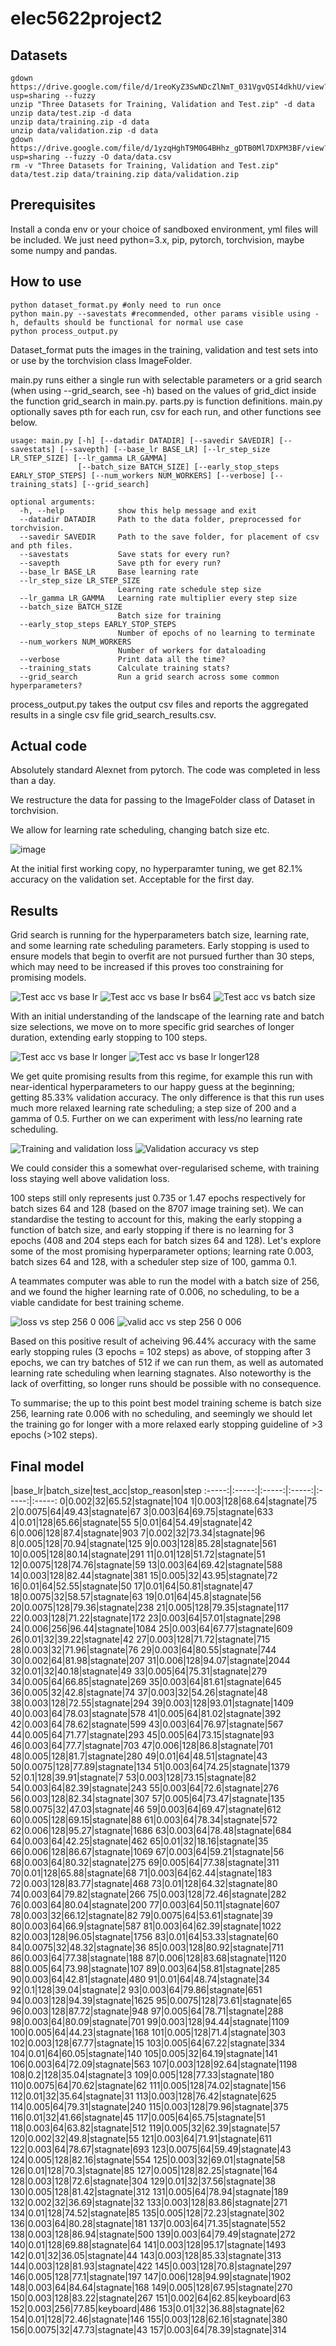 # elec5622project2


## Datasets
```shell
gdown https://drive.google.com/file/d/1reoKyZ3SwNDcZlNmT_031VgvQSI4dkhU/view?usp=sharing --fuzzy
unzip "Three Datasets for Training, Validation and Test.zip" -d data
unzip data/test.zip -d data
unzip data/training.zip -d data
unzip data/validation.zip -d data
gdown https://drive.google.com/file/d/1yzqHghT9M0G4BHhz_gDTB0Ml7DXPM3BF/view?usp=sharing --fuzzy -O data/data.csv
rm -v "Three Datasets for Training, Validation and Test.zip" data/test.zip data/training.zip data/validation.zip
```
## Prerequisites

Install a conda env or your choice of sandboxed environment, yml files will be included.
We just need python=3.x, pip, pytorch, torchvision, maybe some numpy and pandas.

## How to use

```shell
python dataset_format.py #only need to run once
python main.py --savestats #recommended, other params visible using -h, defaults should be functional for normal use case
python process_output.py
```
Dataset_format puts the images in the training, validation and test sets into or use by the torchvision class ImageFolder.

main.py runs either a single run with selectable parameters or a grid search (when using --grid_search, see -h) based on the values of grid_dict inside the function grid_search in main.py. parts.py is function definitions. main.py optionally saves pth for each run, csv for each run, and other functions see below.

```shell
usage: main.py [-h] [--datadir DATADIR] [--savedir SAVEDIR] [--savestats] [--savepth] [--base_lr BASE_LR] [--lr_step_size LR_STEP_SIZE] [--lr_gamma LR_GAMMA]
               [--batch_size BATCH_SIZE] [--early_stop_steps EARLY_STOP_STEPS] [--num_workers NUM_WORKERS] [--verbose] [--training_stats] [--grid_search]

optional arguments:
  -h, --help            show this help message and exit
  --datadir DATADIR     Path to the data folder, preprocessed for torchvision.
  --savedir SAVEDIR     Path to the save folder, for placement of csv and pth files.
  --savestats           Save stats for every run?
  --savepth             Save pth for every run?
  --base_lr BASE_LR     Base learning rate
  --lr_step_size LR_STEP_SIZE
                        Learning rate schedule step size
  --lr_gamma LR_GAMMA   Learning rate multiplier every step size
  --batch_size BATCH_SIZE
                        Batch size for training
  --early_stop_steps EARLY_STOP_STEPS
                        Number of epochs of no learning to terminate
  --num_workers NUM_WORKERS
                        Number of workers for dataloading
  --verbose             Print data all the time?
  --training_stats      Calculate training stats?
  --grid_search         Run a grid search across some common hyperparameters?
```

process_output.py takes the output csv files and reports the aggregated results in a single csv file grid_search_results.csv.



## Actual code
Absolutely standard Alexnet from pytorch. The code was completed in less than a day.

We restructure the data for passing to the ImageFolder class of Dataset in torchvision.

We allow for learning rate scheduling, changing batch size etc.

![image](https://user-images.githubusercontent.com/48018617/194888313-a586faca-3ff0-4423-9b87-aba254cec9ba.png)

At the initial first working copy, no hyperparamter tuning, we get 82.1% accuracy on the validation set. Acceptable for the first day.

## Results

Grid search is running for the hyperparameters batch size, learning rate, and some learning rate scheduling parameters. Early stopping is used to ensure models that begin to overfit are not pursued further than 30 steps, which may need to be increased if this proves too constraining for promising models.

![Test acc vs base lr](https://user-images.githubusercontent.com/48018617/195095185-99de1f3e-cf74-497a-aa75-ee0290504c08.png)
![Test acc vs base lr bs64](https://user-images.githubusercontent.com/48018617/195095194-b60583b7-f674-4dc5-bb17-6be8a1071658.png)
![Test acc vs batch size](https://user-images.githubusercontent.com/48018617/195095195-dfe7805c-5fb1-4713-a15f-ea77a65938dc.png)

With an initial understanding of the landscape of the learning rate and batch size selections, we move on to more specific grid searches of longer duration, extending early stopping to 100 steps. 

![Test acc vs base lr longer](https://user-images.githubusercontent.com/48018617/195110084-08b14ab6-14b6-4fc9-bf19-20721f59f84d.png)
![Test acc vs base lr longer128](https://user-images.githubusercontent.com/48018617/195110094-ec3cc6e6-a853-4092-b760-ffa26082996b.png)

We get quite promising results from this regime, for example this run with near-identical hyperparameters to our happy guess at the beginning; getting 85.33% validation accuracy. The only difference is that this run uses much more relaxed learning rate scheduling; a step size of 200 and a gamma of 0.5. Further on we can experiment with less/no learning rate scheduling.

![Training and validation loss](https://user-images.githubusercontent.com/48018617/195115413-7b780b47-7f02-4129-a7c5-e113ce92da9c.png)
![Validation accuracy vs step](https://user-images.githubusercontent.com/48018617/195116133-eb920351-95aa-467c-82c4-2f8fbb32c4db.png)

We could consider this a somewhat over-regularised scheme, with training loss staying well above validation loss.


100 steps still only represents just 0.735 or 1.47 epochs respectively for batch sizes 64 and 128 (based on the 8707 image training set). We can standardise the testing to account for this, making the early stopping a function of batch size, and early stopping if there is no learning for 3 epochs (408 and 204 steps each for batch sizes 64 and 128). Let's explore some of the most promising hyperparameter options; learning rate 0.003, batch sizes 64 and 128, with a scheduler step size of 100, gamma 0.1.

A teammates computer was able to run the model with a batch size of 256, and we found the higher learning rate of 0.006, no scheduling, to be a viable candidate for best training scheme.

![loss vs step 256 0 006](https://user-images.githubusercontent.com/48018617/195250701-66f90036-ee57-41be-8c2f-409a3f0d5dea.png)
![valid acc vs step 256 0 006](https://user-images.githubusercontent.com/48018617/195250707-3f97dfdb-d6ca-4748-8897-17e88535afa8.png)

Based on this positive result of acheiving 96.44% accuracy with the same early stopping rules (3 epochs = 102 steps) as above, of stopping after 3 epochs, we can try batches of 512 if we can run them, as well as automated learning rate scheduling when learning stagnates. Also noteworthy is the lack of overfitting, so longer runs should be possible with no consequence.

To summarise; the up to this point best model training scheme is batch size 256, learning rate 0.006 with no scheduling, and seemingly we should let the training go for longer with a more relaxed early stopping guideline of >3 epochs (>102 steps). 

## Final model


|base\_lr|batch\_size|test\_acc|stop\_reason|step
:-----:|:-----:|:-----:|:-----:|:-----:|:-----:
0|0.002|32|65.52|stagnate|104
1|0.003|128|68.64|stagnate|75
2|0.0075|64|49.43|stagnate|67
3|0.003|64|69.75|stagnate|633
4|0.01|128|65.66|stagnate|55
5|0.01|64|54.49|stagnate|42
6|0.006|128|87.4|stagnate|903
7|0.002|32|73.34|stagnate|96
8|0.005|128|70.94|stagnate|125
9|0.003|128|85.28|stagnate|561
10|0.005|128|80.14|stagnate|291
11|0.01|128|51.72|stagnate|51
12|0.0075|128|74.76|stagnate|59
13|0.003|64|69.42|stagnate|588
14|0.003|128|82.44|stagnate|381
15|0.005|32|43.95|stagnate|72
16|0.01|64|52.55|stagnate|50
17|0.01|64|50.81|stagnate|47
18|0.0075|32|58.57|stagnate|63
19|0.01|64|45.8|stagnate|56
20|0.0075|128|79.36|stagnate|238
21|0.005|128|79.35|stagnate|117
22|0.003|128|71.22|stagnate|172
23|0.003|64|57.01|stagnate|298
24|0.006|256|96.44|stagnate|1084
25|0.003|64|67.77|stagnate|609
26|0.01|32|39.22|stagnate|42
27|0.003|128|71.72|stagnate|715
28|0.003|32|71.96|stagnate|76
29|0.003|64|80.55|stagnate|744
30|0.002|64|81.98|stagnate|207
31|0.006|128|94.07|stagnate|2044
32|0.01|32|40.18|stagnate|49
33|0.005|64|75.31|stagnate|279
34|0.005|64|66.85|stagnate|269
35|0.003|64|81.61|stagnate|645
36|0.005|32|42.8|stagnate|74
37|0.003|32|54.26|stagnate|48
38|0.003|128|72.55|stagnate|294
39|0.003|128|93.01|stagnate|1409
40|0.003|64|78.03|stagnate|578
41|0.005|64|81.02|stagnate|392
42|0.003|64|78.62|stagnate|599
43|0.003|64|76.97|stagnate|567
44|0.005|64|71.77|stagnate|293
45|0.005|64|73.15|stagnate|93
46|0.003|64|77.7|stagnate|703
47|0.006|128|86.8|stagnate|701
48|0.005|128|81.7|stagnate|280
49|0.01|64|48.51|stagnate|43
50|0.0075|128|77.89|stagnate|134
51|0.003|64|74.25|stagnate|1379
52|0.1|128|39.91|stagnate|7
53|0.003|128|73.15|stagnate|82
54|0.003|64|82.39|stagnate|243
55|0.003|64|72.6|stagnate|276
56|0.003|128|82.34|stagnate|307
57|0.005|64|73.47|stagnate|135
58|0.0075|32|47.03|stagnate|46
59|0.003|64|69.47|stagnate|612
60|0.005|128|69.15|stagnate|88
61|0.003|64|78.34|stagnate|572
62|0.006|128|95.27|stagnate|1686
63|0.003|64|78.48|stagnate|684
64|0.003|64|42.25|stagnate|462
65|0.01|32|18.16|stagnate|35
66|0.006|128|86.67|stagnate|1069
67|0.003|64|59.21|stagnate|56
68|0.003|64|80.32|stagnate|275
69|0.005|64|77.38|stagnate|311
70|0.01|128|65.88|stagnate|68
71|0.003|64|62.44|stagnate|183
72|0.003|128|83.77|stagnate|468
73|0.01|128|64.32|stagnate|80
74|0.003|64|79.82|stagnate|266
75|0.003|128|72.46|stagnate|282
76|0.003|64|80.04|stagnate|200
77|0.003|64|50.11|stagnate|607
78|0.003|32|66.12|stagnate|82
79|0.0075|64|53.61|stagnate|39
80|0.003|64|66.9|stagnate|587
81|0.003|64|62.39|stagnate|1022
82|0.003|128|96.05|stagnate|1756
83|0.01|64|53.33|stagnate|60
84|0.0075|32|48.32|stagnate|36
85|0.003|128|80.92|stagnate|711
86|0.003|64|77.38|stagnate|188
87|0.006|128|83.68|stagnate|1120
88|0.005|64|73.98|stagnate|107
89|0.003|64|58.81|stagnate|285
90|0.003|64|42.81|stagnate|480
91|0.01|64|48.74|stagnate|34
92|0.1|128|39.04|stagnate|2
93|0.003|64|79.86|stagnate|651
94|0.003|128|94.39|stagnate|1625
95|0.0075|128|73.61|stagnate|65
96|0.003|128|87.72|stagnate|948
97|0.005|64|78.71|stagnate|288
98|0.003|64|80.09|stagnate|701
99|0.003|128|94.44|stagnate|1109
100|0.005|64|44.23|stagnate|168
101|0.005|128|71.4|stagnate|303
102|0.003|128|67.77|stagnate|15
103|0.005|64|67.22|stagnate|334
104|0.01|64|60.05|stagnate|140
105|0.005|32|64.19|stagnate|141
106|0.003|64|72.09|stagnate|563
107|0.003|128|92.64|stagnate|1198
108|0.2|128|35.04|stagnate|3
109|0.005|128|77.33|stagnate|180
110|0.0075|64|70.62|stagnate|62
111|0.005|128|74.02|stagnate|156
112|0.01|32|35.64|stagnate|31
113|0.003|128|76.42|stagnate|625
114|0.005|64|79.31|stagnate|240
115|0.003|128|79.96|stagnate|375
116|0.01|32|41.66|stagnate|45
117|0.005|64|65.75|stagnate|51
118|0.003|64|63.82|stagnate|512
119|0.005|32|62.39|stagnate|57
120|0.002|32|49.8|stagnate|55
121|0.003|64|71.91|stagnate|611
122|0.003|64|78.67|stagnate|693
123|0.0075|64|59.49|stagnate|43
124|0.005|128|82.16|stagnate|554
125|0.003|32|69.01|stagnate|58
126|0.01|128|70.3|stagnate|85
127|0.005|128|82.25|stagnate|164
128|0.003|128|72.6|stagnate|304
129|0.01|32|37.56|stagnate|38
130|0.005|128|81.42|stagnate|312
131|0.005|64|78.94|stagnate|189
132|0.002|32|36.69|stagnate|32
133|0.003|128|83.86|stagnate|271
134|0.01|128|74.52|stagnate|85
135|0.005|128|72.23|stagnate|302
136|0.003|64|80.28|stagnate|181
137|0.003|64|71.35|stagnate|552
138|0.003|128|86.94|stagnate|500
139|0.003|64|79.49|stagnate|272
140|0.01|128|69.88|stagnate|64
141|0.003|128|95.17|stagnate|1493
142|0.01|32|36.05|stagnate|44
143|0.003|128|85.33|stagnate|313
144|0.003|128|81.93|stagnate|422
145|0.003|128|70.8|stagnate|297
146|0.005|128|77.1|stagnate|197
147|0.006|128|94.99|stagnate|1902
148|0.003|64|84.64|stagnate|168
149|0.005|128|67.95|stagnate|270
150|0.003|128|83.22|stagnate|267
151|0.002|64|62.85|keyboard|63
152|0.003|256|77.85|keyboard|486
153|0.01|32|36.88|stagnate|62
154|0.01|128|72.46|stagnate|146
155|0.003|128|62.16|stagnate|380
156|0.0075|32|47.73|stagnate|43
157|0.003|64|78.39|stagnate|314
